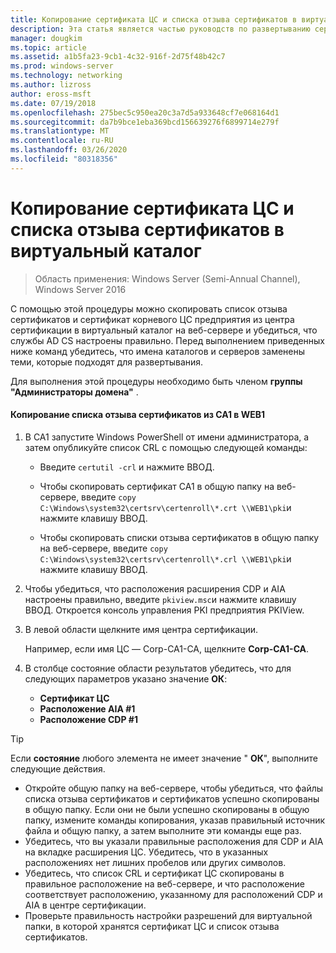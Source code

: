 ```yaml
---
title: Копирование сертификата ЦС и списка отзыва сертификатов в виртуальный каталог
description: Эта статья является частью руководств по развертыванию сертификатов сервера для беспроводных и беспроводных развертываний 802.1 X.
manager: dougkim
ms.topic: article
ms.assetid: a1b5fa23-9cb1-4c32-916f-2d75f48b42c7
ms.prod: windows-server
ms.technology: networking
ms.author: lizross
author: eross-msft
ms.date: 07/19/2018
ms.openlocfilehash: 275bec5c950ea20c3a7d5a933648cf7e068164d1
ms.sourcegitcommit: da7b9bce1eba369bcd156639276f6899714e279f
ms.translationtype: MT
ms.contentlocale: ru-RU
ms.lasthandoff: 03/26/2020
ms.locfileid: "80318356"
---
```

# <a name="copy-the-ca-certificate-and-crl-to-the-virtual-directory"></a>Копирование сертификата ЦС и списка отзыва сертификатов в виртуальный каталог

>Область применения: Windows Server (Semi-Annual Channel), Windows Server 2016

С помощью этой процедуры можно скопировать список отзыва сертификатов и сертификат корневого ЦС предприятия из центра сертификации в виртуальный каталог на веб-сервере и убедиться, что службы AD CS настроены правильно. Перед выполнением приведенных ниже команд убедитесь, что имена каталогов и серверов заменены теми, которые подходят для развертывания.  
  
Для выполнения этой процедуры необходимо быть членом **группы "Администраторы домена"** .  
  
#### <a name="to-copy-the-certificate-revocation-list-from-ca1-to-web1"></a>Копирование списка отзыва сертификатов из CA1 в WEB1  
  
1.  В CA1 запустите Windows PowerShell от имени администратора, а затем опубликуйте список CRL с помощью следующей команды:  
  
    - Введите `certutil -crl` и нажмите ВВОД.  

    - Чтобы скопировать сертификат CA1 в общую папку на веб-сервере, введите `copy C:\Windows\system32\certsrv\certenroll\*.crt \\WEB1\pki`и нажмите клавишу ВВОД.  
    
    - Чтобы скопировать списки отзыва сертификатов в общую папку на веб-сервере, введите `copy C:\Windows\system32\certsrv\certenroll\*.crl \\WEB1\pki`и нажмите клавишу ВВОД.  
  
2.  Чтобы убедиться, что расположения расширения CDP и AIA настроены правильно, введите `pkiview.msc`и нажмите клавишу ВВОД. Откроется консоль управления PKI предприятия PKIView.  
  
3.  В левой области щелкните имя центра сертификации.<p>Например, если имя ЦС — Corp-CA1-CA, щелкните **Corp-CA1-CA**. 

4. В столбце состояние области результатов убедитесь, что для следующих параметров указано значение **ОК**:

    - **Сертификат ЦС**
    - **Расположение AIA #1**
    - **Расположение CDP #1**   
  
  
> [!TIP]  
> Если **состояние** любого элемента не имеет значение " **ОК**", выполните следующие действия.  
> -   Откройте общую папку на веб-сервере, чтобы убедиться, что файлы списка отзыва сертификатов и сертификатов успешно скопированы в общую папку. Если они не были успешно скопированы в общую папку, измените команды копирования, указав правильный источник файла и общую папку, а затем выполните эти команды еще раз.  
> -   Убедитесь, что вы указали правильные расположения для CDP и AIA на вкладке расширения ЦС. Убедитесь, что в указанных расположениях нет лишних пробелов или других символов.  
> -   Убедитесь, что список CRL и сертификат ЦС скопированы в правильное расположение на веб-сервере, и что расположение соответствует расположению, указанному для расположений CDP и AIA в центре сертификации.  
> -   Проверьте правильность настройки разрешений для виртуальной папки, в которой хранятся сертификат ЦС и список отзыва сертификатов.  
  


